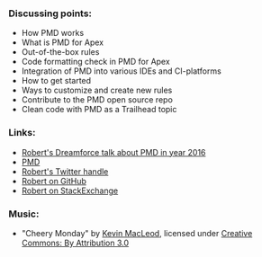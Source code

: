 ### Discussing points:

- How PMD works
- What is PMD for Apex
- Out-of-the-box rules
- Code formatting check in PMD for Apex
- Integration of PMD into various IDEs and CI-platforms
- How to get started
- Ways to customize and create new rules
- Contribute to the PMD open source repo
- Clean code with PMD as a Trailhead topic

### Links:

- [Robert's Dreamforce talk about PMD in year 2016](https://www.salesforce.com/video/297123/)
- [PMD](https://pmd.github.io/)
- [Robert's Twitter handle](https://twitter.com/rsoesemann)
- [Robert on GitHub](https://github.com/rsoesemann/)
- [Robert on StackExchange](https://salesforce.stackexchange.com/users/256/robert-s%c3%b6semann)

### Music:

- "Cheery Monday" by [Kevin MacLeod](http://incompetech.com), licensed under [Creative Commons: By Attribution 3.0](http://creativecommons.org/licenses/by/3.0/)
